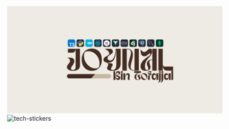 ![Github Banner](https://raw.githubusercontent.com/ibntofajjal/ibntofajjal/main/github-cover.png)
![tech-stickers](https://github.com/user-attachments/assets/e0042140-f5ff-4e93-b923-730b0beb7052)
